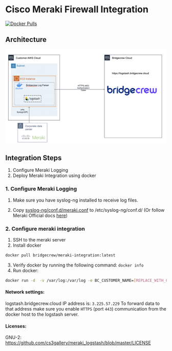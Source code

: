 # Cisco Meraki Firewall Integration
[![Docker Pulls](https://img.shields.io/docker/pulls/bridgecrew/meraki-integration)](https://hub.docker.com/r/bridgecrew/meraki-integration)

## Architecture 
![Integration architecture](../../docs/MerakiArch.png)

## Integration Steps
1. Configure Meraki Logging
2. Deploy Meraki Integration using docker


### 1. Configure Meraki Logging

1. Make sure you have syslog-ng installed to receive log files.

2. Copy [syslog-ng/conf.d/meraki.conf](https://github.com/cs3gallery/meraki_logstash/tree/master/syslog-ng/conf.d) to /etc/syslog-ng/conf.d/ (Or follow Meraki Official docs [here](https://documentation.meraki.com/zGeneral_Administration/Monitoring_and_Reporting/Syslog_Server_Overview_and_Configuration))


### 2. Configure meraki integration
1. SSH to the meraki server
2. Install docker
```sh 
docker pull bridgecrew/meraki-integration:latest 
```

3. Verify docker by running the following command: ``` docker info ```
4. Run docker:
```sh
docker run -d  -v /var/log:/var/log -e BC_CUSTOMER_NAME=[REPLACE_WITH_CUSTOMER_NAME] -e BC_API_TOKEN=[REPLACE_WITH_API_TOKEN] -e BC_URL="https://logstash.bridgecrew.cloud/logstash" bridgecrew/meraki-integration
```

#### Network settings:
logstash.bridgecrew.cloud IP address is: `3.225.57.229`
To forward data to that address make sure you enable `HTTPS` (port `443`) communication from the docker host to the logstash server.

#### Licenses: 
GNU-2: https://github.com/cs3gallery/meraki_logstash/blob/master/LICENSE 
